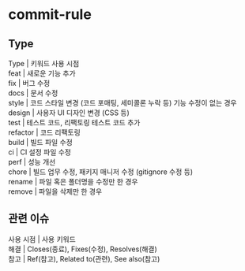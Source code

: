 # commit-rule

## Type
Type | 키워드	사용 시점    
feat | 새로운 기능 추가    
fix | 버그 수정    
docs | 문서 수정    
style | 코드 스타일 변경 (코드 포매팅, 세미콜론 누락 등) 기능 수정이 없는 경우    
design | 사용자 UI 디자인 변경 (CSS 등)    
test | 테스트 코드, 리팩토링 테스트 코드 추가    
refactor | 코드 리팩토링    
build | 빌드 파일 수정    
ci | CI 설정 파일 수정    
perf | 성능 개선    
chore | 빌드 업무 수정, 패키지 매니저 수정 (gitignore 수정 등)    
rename | 파일 혹은 폴더명을 수정만 한 경우    
remove | 파일을 삭제만 한 경우    

## 관련 이슈
사용 시점 | 사용 키워드    
해결 | Closes(종료), Fixes(수정), Resolves(해결)    
참고 | Ref(참고), Related to(관련), See also(참고)
